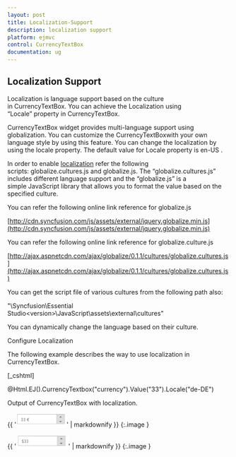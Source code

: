 ```yaml
---
layout: post
title: Localization-Support
description: localization support
platform: ejmvc
control: CurrencyTextBox
documentation: ug
---
```


## Localization Support

Localization is language support based on the culture in CurrencyTextBox. You can achieve the Localization using “Locale” property in CurrencyTextBox. 

CurrencyTextBox widget provides multi-language support using globalization. You can customize the CurrencyTextBoxwith your own language style by using this feature. You can change the localization by using the locale property. The default value for Locale property is en-US .

In order to enable [localization](http://help.syncfusion.com/ug/js/default.htm) refer the following scripts: globalize.cultures.js and globalize.js. The “globalize.cultures.js” includes different language support and the “globalize.js” is a simple JavaScript library that allows you to format the value based on the specified culture.

You can refer the following online link reference for globalize.js

[http://cdn.syncfusion.com/js/assets/external/jquery.globalize.min.js](http://cdn.syncfusion.com/js/assets/external/jquery.globalize.min.js)

You can refer the following online link reference for globalize.culture.js

[http://ajax.aspnetcdn.com/ajax/globalize/0.1.1/cultures/globalize.cultures.js](http://ajax.aspnetcdn.com/ajax/globalize/0.1.1/cultures/globalize.cultures.js)

You can get the script file of various cultures from the following path also:

"<Installed Location>\Syncfusion\Essential Studio\<version>\JavaScript\assets\external\cultures"

You can dynamically change the language based on their culture.

Configure Localization



The following example describes the way to use localization in CurrencyTextBox.

[_cshtml]

@Html.EJ().CurrencyTextbox("currency").Value("33").Locale("de-DE")







Output of CurrencyTextBox with localization.



{{ '![](Localization-Support_images/Localization-Support_img1.png)' | markdownify }}
{:.image }




{{ '![](Localization-Support_images/Localization-Support_img2.png)' | markdownify }}
{:.image }


